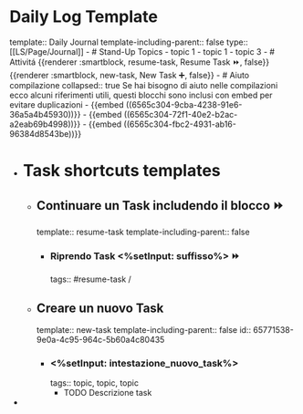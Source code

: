 # Daily Log Template
template:: Daily Journal
template-including-parent:: false
type:: [[LS/Page/Journal]]
	- # Stand-Up Topics
		- topic 1
		- topic 1
		- topic 3
	- # Attivitá
	  {{renderer :smartblock, resume-task, Resume Task ⏩️, false}} {{renderer :smartblock, new-task, New Task ➕, false}}
	- # Aiuto compilazione
	  collapsed:: true
	  Se hai bisogno di aiuto nelle compilazioni ecco alcuni riferimenti utili, questi blocchi sono inclusi con embed per evitare duplicazioni
		- {{embed ((6565c304-9cba-4238-91e6-36a5a4b45930))}}
		- {{embed ((6565c304-72f1-40e2-b2ac-a2eab69b4998))}}
		- {{embed ((6565c304-fbc2-4931-ab16-96384d8543be))}}
- # Task shortcuts templates
	- ## Continuare un Task includendo il blocco ⏩️
	  template:: resume-task
	  template-including-parent:: false
		- ### Riprendo Task <%setInput: suffisso%> ⏩️
		  tags:: #resume-task 
		  /
	- ## Creare un nuovo Task
	  template:: new-task
	  template-including-parent:: false
	  id:: 65771538-9e0a-4c95-964c-5b60a4c80435
		- ### <%setInput: intestazione_nuovo_task%>
		  tags:: topic, topic, topic
			- TODO Descrizione task
-